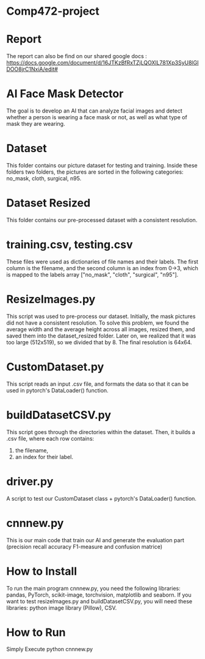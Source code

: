 # Comp472-project
# Report
The report can also be find on our shared google docs : https://docs.google.com/document/d/16JTKzBfRxTZjLQOXlL781Xp3SyU8lGIDOO8jrC1NxiA/edit#
# AI Face Mask Detector
The goal is to develop an AI that can analyze facial images and detect whether a person is wearing a face mask or not, as well as what type of mask they are wearing.

# Dataset
This folder contains our picture dataset for testing and training. Inside these folders two folders, the pictures are sorted in the following categories: no_mask, cloth, surgical, n95.

# Dataset Resized
This folder contains our pre-processed dataset with a consistent resolution.

# training.csv, testing.csv
These files were used as dictionaries of file names and their labels. The first column is the filename, and the second column is an index from 0->3, which is mapped to the labels array ["no_mask", "cloth", "surgical", "n95"].

# ResizeImages.py
This script was used to pre-process our dataset. Initially, the mask pictures did not have a consistent resolution. To solve this problem, we found the average width and the average height across all images, resized them, and saved them into the dataset_resized folder. Later on, we realized that it was too large (512x519), so we divided that by 8. The final resolution is 64x64.

# CustomDataset.py
This script reads an input .csv file, and formats the data so that it can be used in pytorch's DataLoader() function.

# buildDatasetCSV.py
This script goes through the directories within the dataset. Then, it builds a .csv file, where each row contains: 
  1. the filename, 
  2. an index for their label.

# driver.py
A script to test our CustomDataset class + pytorch's DataLoader() function.

# cnnnew.py
This is our main code that train our AI and generate the evaluation part (precision recall accuracy F1-measure and confusion matrice)

# How to Install
To run the main program cnnnew.py, you need the following libraries: pandas, PyTorch, scikit-image, torchvision, matplotlib and seaborn. 
If you want to test resizeImages.py and buildDatasetCSV.py, you will need these libraries: python image library (Pillow), CSV.

# How to Run
Simply Execute python cnnnew.py
